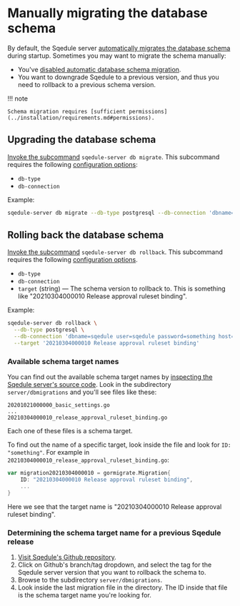# Manually migrating the database schema

By default, the Sqedule server [automatically migrates the database schema](../concepts/database-schema-migration.md) during startup. Sometimes you may want to migrate the schema manually:

 * You've [disabled automatic database schema migration](disabling-automatic-schema-migration.md).
 * You want to downgrade Sqedule to a previous version, and thus you need to rollback to a previous schema version.

!!! note

    Schema migration requires [sufficient permissions](../installation/requirements.md#permissions).

## Upgrading the database schema

[Invoke the subcommand](../concepts/server-exe.md) `sqedule-server db migrate`. This subcommand requires the following [configuration options](../config/index.md):

 * `db-type`
 * `db-connection`

Example:

~~~bash
sqedule-server db migrate --db-type postgresql --db-connection 'dbname=sqedule user=sqedule password=something host=localhost port=5432'
~~~

## Rolling back the database schema

[Invoke the subcommand](../concepts/server-exe.md) `sqedule-server db rollback`. This subcommand requires the following [configuration options](../config/index.md).

 * `db-type`
 * `db-connection`
 * `target` (string) — The schema version to rollback to. This is something like "20210304000010 Release approval ruleset binding".

Example:

~~~bash
sqedule-server db rollback \
  --db-type postgresql \
  --db-connection 'dbname=sqedule user=sqedule password=something host=localhost port=5432' \
  --target '20210304000010 Release approval ruleset binding'
~~~

### Available schema target names

You can find out the available schema target names by [inspecting the Sqedule server's source code](https://github.com/fullstaq-labs/sqedule/tree/main/server/dbmigrations). Look in the subdirectory `server/dbmigrations` and you'll see files like these:

~~~
20201021000000_basic_settings.go
...
20210304000010_release_approval_ruleset_binding.go
~~~

Each one of these files is a schema target.

To find out the name of a specific target, look inside the file and look for `ID: "something"`. For example in `20210304000010_release_approval_ruleset_binding.go`:

~~~go
var migration20210304000010 = gormigrate.Migration{
	ID: "20210304000010 Release approval ruleset binding",
    ...
}
~~~

Here we see that the target name is "20210304000010 Release approval ruleset binding".

### Determining the schema target name for a previous Sqedule release

 1. [Visit Sqedule's Github repository](https://github.com/fullstaq-labs/sqedule/tree/main/server/dbmigrations).
 2. Click on Github's branch/tag dropdown, and select the tag for the Sqedule server version that you want to rollback the schema to.
 3. Browse to the subdirectory `server/dbmigrations`.
 4. Look inside the last migration file in the directory. The ID inside that file is the schema target name you're looking for.
